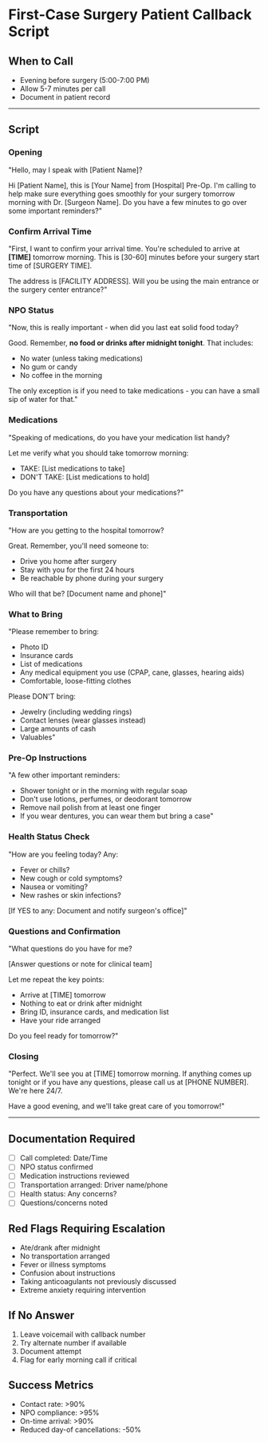 # First-Case Surgery Patient Callback Script

## When to Call
- Evening before surgery (5:00-7:00 PM)
- Allow 5-7 minutes per call
- Document in patient record

---

## Script

### Opening
"Hello, may I speak with [Patient Name]? 

Hi [Patient Name], this is [Your Name] from [Hospital] Pre-Op. I'm calling to help make sure everything goes smoothly for your surgery tomorrow morning with Dr. [Surgeon Name]. Do you have a few minutes to go over some important reminders?"

### Confirm Arrival Time
"First, I want to confirm your arrival time. You're scheduled to arrive at **[TIME]** tomorrow morning. This is [30-60] minutes before your surgery start time of [SURGERY TIME].

The address is [FACILITY ADDRESS]. Will you be using the main entrance or the surgery center entrance?"

### NPO Status
"Now, this is really important - when did you last eat solid food today? 

Good. Remember, **no food or drinks after midnight tonight**. That includes:
- No water (unless taking medications)
- No gum or candy
- No coffee in the morning

The only exception is if you need to take medications - you can have a small sip of water for that."

### Medications
"Speaking of medications, do you have your medication list handy?

Let me verify what you should take tomorrow morning:
- TAKE: [List medications to take]
- DON'T TAKE: [List medications to hold]

Do you have any questions about your medications?"

### Transportation
"How are you getting to the hospital tomorrow?

Great. Remember, you'll need someone to:
- Drive you home after surgery
- Stay with you for the first 24 hours
- Be reachable by phone during your surgery

Who will that be? [Document name and phone]"

### What to Bring
"Please remember to bring:
- Photo ID
- Insurance cards
- List of medications
- Any medical equipment you use (CPAP, cane, glasses, hearing aids)
- Comfortable, loose-fitting clothes

Please DON'T bring:
- Jewelry (including wedding rings)
- Contact lenses (wear glasses instead)
- Large amounts of cash
- Valuables"

### Pre-Op Instructions
"A few other important reminders:
- Shower tonight or in the morning with regular soap
- Don't use lotions, perfumes, or deodorant tomorrow
- Remove nail polish from at least one finger
- If you wear dentures, you can wear them but bring a case"

### Health Status Check
"How are you feeling today? Any:
- Fever or chills?
- New cough or cold symptoms?
- Nausea or vomiting?
- New rashes or skin infections?

[If YES to any: Document and notify surgeon's office]"

### Questions and Confirmation
"What questions do you have for me?

[Answer questions or note for clinical team]

Let me repeat the key points:
- Arrive at [TIME] tomorrow
- Nothing to eat or drink after midnight
- Bring ID, insurance cards, and medication list
- Have your ride arranged

Do you feel ready for tomorrow?"

### Closing
"Perfect. We'll see you at [TIME] tomorrow morning. If anything comes up tonight or if you have any questions, please call us at [PHONE NUMBER]. We're here 24/7.

Have a good evening, and we'll take great care of you tomorrow!"

---

## Documentation Required
- [ ] Call completed: Date/Time
- [ ] NPO status confirmed
- [ ] Medication instructions reviewed
- [ ] Transportation arranged: Driver name/phone
- [ ] Health status: Any concerns?
- [ ] Questions/concerns noted

## Red Flags Requiring Escalation
- Ate/drank after midnight
- No transportation arranged
- Fever or illness symptoms
- Confusion about instructions
- Taking anticoagulants not previously discussed
- Extreme anxiety requiring intervention

## If No Answer
1. Leave voicemail with callback number
2. Try alternate number if available
3. Document attempt
4. Flag for early morning call if critical

## Success Metrics
- Contact rate: >90%
- NPO compliance: >95%
- On-time arrival: >90%
- Reduced day-of cancellations: -50%